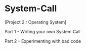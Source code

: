 # System-Call
[Project 2 : Operating System]

Part 1 -  Writing your own System Call

Part  2 - Experimenting with bad code
